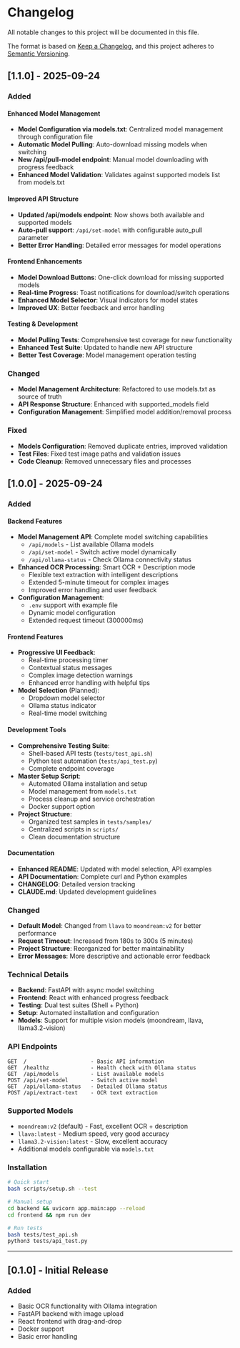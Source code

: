 # Changelog

All notable changes to this project will be documented in this file.

The format is based on [Keep a Changelog](https://keepachangelog.com/en/1.0.0/),
and this project adheres to [Semantic Versioning](https://semver.org/spec/v2.0.0.html).

## [1.1.0] - 2025-09-24

### Added

#### Enhanced Model Management
- **Model Configuration via models.txt**: Centralized model management through configuration file
- **Automatic Model Pulling**: Auto-download missing models when switching
- **New /api/pull-model endpoint**: Manual model downloading with progress feedback
- **Enhanced Model Validation**: Validates against supported models list from models.txt

#### Improved API Structure
- **Updated /api/models endpoint**: Now shows both available and supported models
- **Auto-pull support**: `/api/set-model` with configurable auto_pull parameter
- **Better Error Handling**: Detailed error messages for model operations

#### Frontend Enhancements
- **Model Download Buttons**: One-click download for missing supported models
- **Real-time Progress**: Toast notifications for download/switch operations
- **Enhanced Model Selector**: Visual indicators for model states
- **Improved UX**: Better feedback and error handling

#### Testing & Development
- **Model Pulling Tests**: Comprehensive test coverage for new functionality
- **Enhanced Test Suite**: Updated to handle new API structure
- **Better Test Coverage**: Model management operation testing

### Changed
- **Model Management Architecture**: Refactored to use models.txt as source of truth
- **API Response Structure**: Enhanced with supported_models field
- **Configuration Management**: Simplified model addition/removal process

### Fixed
- **Models Configuration**: Removed duplicate entries, improved validation
- **Test Files**: Fixed test image paths and validation issues
- **Code Cleanup**: Removed unnecessary files and processes

## [1.0.0] - 2025-09-24

### Added

#### Backend Features
- **Model Management API**: Complete model switching capabilities
  - `/api/models` - List available Ollama models
  - `/api/set-model` - Switch active model dynamically
  - `/api/ollama-status` - Check Ollama connectivity status
- **Enhanced OCR Processing**: Smart OCR + Description mode
  - Flexible text extraction with intelligent descriptions
  - Extended 5-minute timeout for complex images
  - Improved error handling and user feedback
- **Configuration Management**:
  - `.env` support with example file
  - Dynamic model configuration
  - Extended request timeout (300000ms)

#### Frontend Features
- **Progressive UI Feedback**:
  - Real-time processing timer
  - Contextual status messages
  - Complex image detection warnings
  - Enhanced error handling with helpful tips
- **Model Selection** (Planned):
  - Dropdown model selector
  - Ollama status indicator
  - Real-time model switching

#### Development Tools
- **Comprehensive Testing Suite**:
  - Shell-based API tests (`tests/test_api.sh`)
  - Python test automation (`tests/api_test.py`)
  - Complete endpoint coverage
- **Master Setup Script**:
  - Automated Ollama installation and setup
  - Model management from `models.txt`
  - Process cleanup and service orchestration
  - Docker support option
- **Project Structure**:
  - Organized test samples in `tests/samples/`
  - Centralized scripts in `scripts/`
  - Clean documentation structure

#### Documentation
- **Enhanced README**: Updated with model selection, API examples
- **API Documentation**: Complete curl and Python examples
- **CHANGELOG**: Detailed version tracking
- **CLAUDE.md**: Updated development guidelines

### Changed
- **Default Model**: Changed from `llava` to `moondream:v2` for better performance
- **Request Timeout**: Increased from 180s to 300s (5 minutes)
- **Project Structure**: Reorganized for better maintainability
- **Error Messages**: More descriptive and actionable error feedback

### Technical Details
- **Backend**: FastAPI with async model switching
- **Frontend**: React with enhanced progress feedback
- **Testing**: Dual test suites (Shell + Python)
- **Setup**: Automated installation and configuration
- **Models**: Support for multiple vision models (moondream, llava, llama3.2-vision)

### API Endpoints
```
GET  /                    - Basic API information
GET  /healthz             - Health check with Ollama status
GET  /api/models          - List available models
POST /api/set-model       - Switch active model
GET  /api/ollama-status   - Detailed Ollama status
POST /api/extract-text    - OCR text extraction
```

### Supported Models
- `moondream:v2` (default) - Fast, excellent OCR + description
- `llava:latest` - Medium speed, very good accuracy
- `llama3.2-vision:latest` - Slow, excellent accuracy
- Additional models configurable via `models.txt`

### Installation
```bash
# Quick start
bash scripts/setup.sh --test

# Manual setup
cd backend && uvicorn app.main:app --reload
cd frontend && npm run dev

# Run tests
bash tests/test_api.sh
python3 tests/api_test.py
```

---

## [0.1.0] - Initial Release

### Added
- Basic OCR functionality with Ollama integration
- FastAPI backend with image upload
- React frontend with drag-and-drop
- Docker support
- Basic error handling